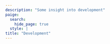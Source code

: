 ```yaml
---
description: "Some insight into development"
paige:
  search:
    hide_page: true
  style: |
title: "Development"
---
```

